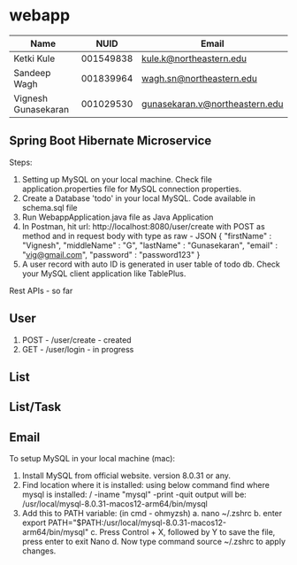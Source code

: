 # webapp

| Name                | NUID      | Email                          |
| ------------------- | --------- | ------------------------------ |
| Ketki Kule          | 001549838 | kule.k@northeastern.edu        |
| Sandeep Wagh        | 001839964 | wagh.sn@northeastern.edu       |
| Vignesh Gunasekaran | 001029530 | gunasekaran.v@northeastern.edu |

## Spring Boot Hibernate Microservice

Steps:
1. Setting up MySQL on your local machine. Check file application.properties file for MySQL connection properties.
2. Create a Database 'todo' in your local MySQL. Code available in schema.sql file
3. Run WebappApplication.java file as Java Application
4. In Postman, hit url: http://localhost:8080/user/create with POST as method and in request body with type as raw - JSON
{
    "firstName" : "Vignesh",
    "middleName" : "G",
    "lastName" : "Gunasekaran",
    "email" : "vig@gmail.com",
    "password" : "password123"
}
5. A user record with auto ID is generated in user table of todo db. Check your MySQL client application like TablePlus.


Rest APIs - so far
## User
1. POST - /user/create - created
2. GET - /user/login - in progress

## List

## List/Task

## Email



To setup MySQL in your local machine (mac):
1. Install MySQL from official website. version 8.0.31 or any.
2. Find location where it is installed: using below command
find where mysql is installed:  / -iname "mysql" -print -quit
output will be: /usr/local/mysql-8.0.31-macos12-arm64/bin/mysql
3. Add this to PATH variable: (in cmd - ohmyzsh)
a. nano ~/.zshrc
b. enter
export PATH="$PATH:/usr/local/mysql-8.0.31-macos12-arm64/bin/mysql"
c. Press Control + X, followed by Y to save the file, press enter to exit Nano
d. Now type command source ~/.zshrc to apply changes.
